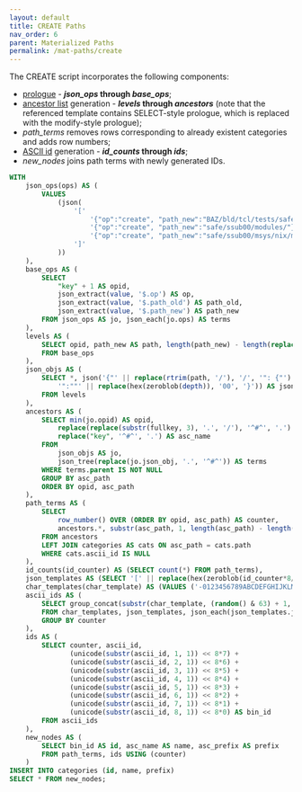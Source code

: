 ```yaml
---
layout: default
title: CREATE Paths
nav_order: 6
parent: Materialized Paths
permalink: /mat-paths/create
---
```


The CREATE script incorporates the following components:

  - [prologue](modify#prologue) - __*json_ops* through *base_ops*__;
  - [ancestor list](select-asc#list-ancestors) generation - __*levels* through *ancestors*__ (note that the referenced template contains SELECT-style prologue, which is replaced with the modify-style prologue);
  - *path_terms* removes rows corresponding to already existent categories and adds row numbers;
  - [ASCII id](../patterns/ascii-id) generation - __*id_counts* through *ids*__;
  - *new_nodes* joins path terms with newly generated IDs.

~~~sql
WITH
    json_ops(ops) AS (
        VALUES
            (json(
                '['                                                            ||
                    '{"op":"create", "path_new":"BAZ/bld/tcl/tests/safe/"},'   ||
                    '{"op":"create", "path_new":"safe/ssub00/modules/"},'      ||
                    '{"op":"create", "path_new":"safe/ssub00/msys/nix/misc/"}' ||
                ']'
            ))
    ),
    base_ops AS (
        SELECT
            "key" + 1 AS opid,
            json_extract(value, '$.op') AS op,
            json_extract(value, '$.path_old') AS path_old,
            json_extract(value, '$.path_new') AS path_new
        FROM json_ops AS jo, json_each(jo.ops) AS terms
    ),
    levels AS (
        SELECT opid, path_new AS path, length(path_new) - length(replace(path_new, '/', '')) AS depth
        FROM base_ops
    ),
    json_objs AS (
        SELECT *, json('{"' || replace(rtrim(path, '/'), '/', '": {"') ||
            '":""' || replace(hex(zeroblob(depth)), '00', '}')) AS json_obj
        FROM levels
    ),
    ancestors AS (
        SELECT min(jo.opid) AS opid,
            replace(replace(substr(fullkey, 3), '.', '/'), '^#^', '.') || '/' AS asc_path,
            replace("key", '^#^', '.') AS asc_name
        FROM
            json_objs AS jo,
            json_tree(replace(jo.json_obj, '.', '^#^')) AS terms
        WHERE terms.parent IS NOT NULL
        GROUP BY asc_path
        ORDER BY opid, asc_path
    ),
    path_terms AS (
        SELECT 
            row_number() OVER (ORDER BY opid, asc_path) AS counter,
            ancestors.*, substr(asc_path, 1, length(asc_path) - length(asc_name) - 1) AS asc_prefix
        FROM ancestors
        LEFT JOIN categories AS cats ON asc_path = cats.path
        WHERE cats.ascii_id IS NULL        
    ),
    id_counts(id_counter) AS (SELECT count(*) FROM path_terms),
    json_templates AS (SELECT '[' || replace(hex(zeroblob(id_counter*8/2-1)), '0', '0,') || '0,0]' AS json_template FROM id_counts),
    char_templates(char_template) AS (VALUES ('-0123456789ABCDEFGHIJKLMNOPQRSTUVWXYZabcdefghijklmnopqrstuvwxyz_')),
    ascii_ids AS (
        SELECT group_concat(substr(char_template, (random() & 63) + 1, 1), '') AS ascii_id, "key"/8 + 1 AS counter
        FROM char_templates, json_templates, json_each(json_templates.json_template) AS terms
        GROUP BY counter
    ),
    ids AS (
        SELECT counter, ascii_id,
               (unicode(substr(ascii_id, 1, 1)) << 8*7) +
               (unicode(substr(ascii_id, 2, 1)) << 8*6) +
               (unicode(substr(ascii_id, 3, 1)) << 8*5) +
               (unicode(substr(ascii_id, 4, 1)) << 8*4) +
               (unicode(substr(ascii_id, 5, 1)) << 8*3) +
               (unicode(substr(ascii_id, 6, 1)) << 8*2) +
               (unicode(substr(ascii_id, 7, 1)) << 8*1) +
               (unicode(substr(ascii_id, 8, 1)) << 8*0) AS bin_id
        FROM ascii_ids
    ),
    new_nodes AS (
        SELECT bin_id AS id, asc_name AS name, asc_prefix AS prefix
		FROM path_terms, ids USING (counter)
	)
INSERT INTO categories (id, name, prefix)
SELECT * FROM new_nodes;
~~~